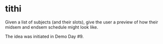 # tithi

 Given a list of subjects (and their slots), give the user a preview of how their midsem and endsem schedule might look like.



 The idea was initiated in Demo Day #9.